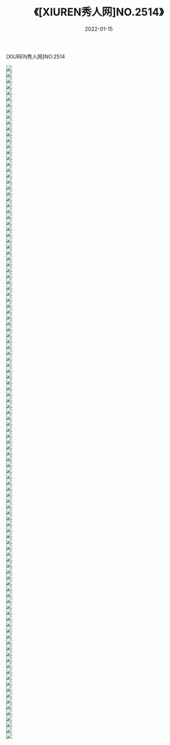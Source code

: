 ﻿---
layout: post
title:  《[XIUREN秀人网]NO.2514》
date:   2022-01-15
img: http://img.660000.xyz/Sharelink/秀人网/秀人网第03部分/[XIUREN秀人网]NO.2514/000.jpg
categories: [美女, 清纯, 唯美]
---

[XIUREN秀人网]NO.2514

 ![](http://img.660000.xyz/Sharelink/秀人网/秀人网第03部分/[XIUREN秀人网]NO.2514/001.jpg) <br>![](http://img.660000.xyz/Sharelink/秀人网/秀人网第03部分/[XIUREN秀人网]NO.2514/002.jpg) <br>![](http://img.660000.xyz/Sharelink/秀人网/秀人网第03部分/[XIUREN秀人网]NO.2514/003.jpg) <br>![](http://img.660000.xyz/Sharelink/秀人网/秀人网第03部分/[XIUREN秀人网]NO.2514/004.jpg) <br>![](http://img.660000.xyz/Sharelink/秀人网/秀人网第03部分/[XIUREN秀人网]NO.2514/005.jpg) <br>![](http://img.660000.xyz/Sharelink/秀人网/秀人网第03部分/[XIUREN秀人网]NO.2514/006.jpg) <br>![](http://img.660000.xyz/Sharelink/秀人网/秀人网第03部分/[XIUREN秀人网]NO.2514/007.jpg) <br>![](http://img.660000.xyz/Sharelink/秀人网/秀人网第03部分/[XIUREN秀人网]NO.2514/008.jpg) <br>![](http://img.660000.xyz/Sharelink/秀人网/秀人网第03部分/[XIUREN秀人网]NO.2514/009.jpg) <br>![](http://img.660000.xyz/Sharelink/秀人网/秀人网第03部分/[XIUREN秀人网]NO.2514/010.jpg) <br>![](http://img.660000.xyz/Sharelink/秀人网/秀人网第03部分/[XIUREN秀人网]NO.2514/011.jpg) <br>![](http://img.660000.xyz/Sharelink/秀人网/秀人网第03部分/[XIUREN秀人网]NO.2514/012.jpg) <br>![](http://img.660000.xyz/Sharelink/秀人网/秀人网第03部分/[XIUREN秀人网]NO.2514/013.jpg) <br>![](http://img.660000.xyz/Sharelink/秀人网/秀人网第03部分/[XIUREN秀人网]NO.2514/014.jpg) <br>![](http://img.660000.xyz/Sharelink/秀人网/秀人网第03部分/[XIUREN秀人网]NO.2514/015.jpg) <br>![](http://img.660000.xyz/Sharelink/秀人网/秀人网第03部分/[XIUREN秀人网]NO.2514/016.jpg) <br>![](http://img.660000.xyz/Sharelink/秀人网/秀人网第03部分/[XIUREN秀人网]NO.2514/017.jpg) <br>![](http://img.660000.xyz/Sharelink/秀人网/秀人网第03部分/[XIUREN秀人网]NO.2514/018.jpg) <br>![](http://img.660000.xyz/Sharelink/秀人网/秀人网第03部分/[XIUREN秀人网]NO.2514/019.jpg) <br>![](http://img.660000.xyz/Sharelink/秀人网/秀人网第03部分/[XIUREN秀人网]NO.2514/020.jpg) <br>![](http://img.660000.xyz/Sharelink/秀人网/秀人网第03部分/[XIUREN秀人网]NO.2514/021.jpg) <br>![](http://img.660000.xyz/Sharelink/秀人网/秀人网第03部分/[XIUREN秀人网]NO.2514/022.jpg) <br>![](http://img.660000.xyz/Sharelink/秀人网/秀人网第03部分/[XIUREN秀人网]NO.2514/023.jpg) <br>![](http://img.660000.xyz/Sharelink/秀人网/秀人网第03部分/[XIUREN秀人网]NO.2514/024.jpg) <br>![](http://img.660000.xyz/Sharelink/秀人网/秀人网第03部分/[XIUREN秀人网]NO.2514/025.jpg) <br>![](http://img.660000.xyz/Sharelink/秀人网/秀人网第03部分/[XIUREN秀人网]NO.2514/026.jpg) <br>![](http://img.660000.xyz/Sharelink/秀人网/秀人网第03部分/[XIUREN秀人网]NO.2514/027.jpg) <br>![](http://img.660000.xyz/Sharelink/秀人网/秀人网第03部分/[XIUREN秀人网]NO.2514/028.jpg) <br>![](http://img.660000.xyz/Sharelink/秀人网/秀人网第03部分/[XIUREN秀人网]NO.2514/029.jpg) <br>![](http://img.660000.xyz/Sharelink/秀人网/秀人网第03部分/[XIUREN秀人网]NO.2514/030.jpg) <br>![](http://img.660000.xyz/Sharelink/秀人网/秀人网第03部分/[XIUREN秀人网]NO.2514/031.jpg) <br>![](http://img.660000.xyz/Sharelink/秀人网/秀人网第03部分/[XIUREN秀人网]NO.2514/032.jpg) <br>![](http://img.660000.xyz/Sharelink/秀人网/秀人网第03部分/[XIUREN秀人网]NO.2514/033.jpg) <br>![](http://img.660000.xyz/Sharelink/秀人网/秀人网第03部分/[XIUREN秀人网]NO.2514/034.jpg) <br>![](http://img.660000.xyz/Sharelink/秀人网/秀人网第03部分/[XIUREN秀人网]NO.2514/035.jpg) <br>![](http://img.660000.xyz/Sharelink/秀人网/秀人网第03部分/[XIUREN秀人网]NO.2514/036.jpg) <br>![](http://img.660000.xyz/Sharelink/秀人网/秀人网第03部分/[XIUREN秀人网]NO.2514/037.jpg) <br>![](http://img.660000.xyz/Sharelink/秀人网/秀人网第03部分/[XIUREN秀人网]NO.2514/038.jpg) <br>![](http://img.660000.xyz/Sharelink/秀人网/秀人网第03部分/[XIUREN秀人网]NO.2514/039.jpg) <br>![](http://img.660000.xyz/Sharelink/秀人网/秀人网第03部分/[XIUREN秀人网]NO.2514/040.jpg) <br>![](http://img.660000.xyz/Sharelink/秀人网/秀人网第03部分/[XIUREN秀人网]NO.2514/041.jpg) <br>![](http://img.660000.xyz/Sharelink/秀人网/秀人网第03部分/[XIUREN秀人网]NO.2514/042.jpg) <br>![](http://img.660000.xyz/Sharelink/秀人网/秀人网第03部分/[XIUREN秀人网]NO.2514/043.jpg) <br>![](http://img.660000.xyz/Sharelink/秀人网/秀人网第03部分/[XIUREN秀人网]NO.2514/044.jpg) <br>![](http://img.660000.xyz/Sharelink/秀人网/秀人网第03部分/[XIUREN秀人网]NO.2514/045.jpg) <br>![](http://img.660000.xyz/Sharelink/秀人网/秀人网第03部分/[XIUREN秀人网]NO.2514/046.jpg) <br>![](http://img.660000.xyz/Sharelink/秀人网/秀人网第03部分/[XIUREN秀人网]NO.2514/047.jpg) <br>![](http://img.660000.xyz/Sharelink/秀人网/秀人网第03部分/[XIUREN秀人网]NO.2514/048.jpg) <br>![](http://img.660000.xyz/Sharelink/秀人网/秀人网第03部分/[XIUREN秀人网]NO.2514/049.jpg) <br>![](http://img.660000.xyz/Sharelink/秀人网/秀人网第03部分/[XIUREN秀人网]NO.2514/050.jpg) <br>![](http://img.660000.xyz/Sharelink/秀人网/秀人网第03部分/[XIUREN秀人网]NO.2514/051.jpg) <br>![](http://img.660000.xyz/Sharelink/秀人网/秀人网第03部分/[XIUREN秀人网]NO.2514/052.jpg) <br>![](http://img.660000.xyz/Sharelink/秀人网/秀人网第03部分/[XIUREN秀人网]NO.2514/053.jpg) <br>![](http://img.660000.xyz/Sharelink/秀人网/秀人网第03部分/[XIUREN秀人网]NO.2514/054.jpg) <br>![](http://img.660000.xyz/Sharelink/秀人网/秀人网第03部分/[XIUREN秀人网]NO.2514/055.jpg) <br>![](http://img.660000.xyz/Sharelink/秀人网/秀人网第03部分/[XIUREN秀人网]NO.2514/056.jpg) <br>![](http://img.660000.xyz/Sharelink/秀人网/秀人网第03部分/[XIUREN秀人网]NO.2514/057.jpg) <br>![](http://img.660000.xyz/Sharelink/秀人网/秀人网第03部分/[XIUREN秀人网]NO.2514/058.jpg) <br>![](http://img.660000.xyz/Sharelink/秀人网/秀人网第03部分/[XIUREN秀人网]NO.2514/059.jpg) <br>![](http://img.660000.xyz/Sharelink/秀人网/秀人网第03部分/[XIUREN秀人网]NO.2514/060.jpg) <br>![](http://img.660000.xyz/Sharelink/秀人网/秀人网第03部分/[XIUREN秀人网]NO.2514/061.jpg) <br>![](http://img.660000.xyz/Sharelink/秀人网/秀人网第03部分/[XIUREN秀人网]NO.2514/062.jpg) <br>![](http://img.660000.xyz/Sharelink/秀人网/秀人网第03部分/[XIUREN秀人网]NO.2514/063.jpg) <br>![](http://img.660000.xyz/Sharelink/秀人网/秀人网第03部分/[XIUREN秀人网]NO.2514/064.jpg) <br>![](http://img.660000.xyz/Sharelink/秀人网/秀人网第03部分/[XIUREN秀人网]NO.2514/065.jpg) <br>![](http://img.660000.xyz/Sharelink/秀人网/秀人网第03部分/[XIUREN秀人网]NO.2514/066.jpg) <br>![](http://img.660000.xyz/Sharelink/秀人网/秀人网第03部分/[XIUREN秀人网]NO.2514/067.jpg) <br>![](http://img.660000.xyz/Sharelink/秀人网/秀人网第03部分/[XIUREN秀人网]NO.2514/068.jpg) <br>![](http://img.660000.xyz/Sharelink/秀人网/秀人网第03部分/[XIUREN秀人网]NO.2514/069.jpg) <br>![](http://img.660000.xyz/Sharelink/秀人网/秀人网第03部分/[XIUREN秀人网]NO.2514/070.jpg) <br>![](http://img.660000.xyz/Sharelink/秀人网/秀人网第03部分/[XIUREN秀人网]NO.2514/071.jpg) <br>![](http://img.660000.xyz/Sharelink/秀人网/秀人网第03部分/[XIUREN秀人网]NO.2514/072.jpg) <br>![](http://img.660000.xyz/Sharelink/秀人网/秀人网第03部分/[XIUREN秀人网]NO.2514/073.jpg) <br>![](http://img.660000.xyz/Sharelink/秀人网/秀人网第03部分/[XIUREN秀人网]NO.2514/074.jpg) <br>![](http://img.660000.xyz/Sharelink/秀人网/秀人网第03部分/[XIUREN秀人网]NO.2514/075.jpg) <br>![](http://img.660000.xyz/Sharelink/秀人网/秀人网第03部分/[XIUREN秀人网]NO.2514/076.jpg) <br>![](http://img.660000.xyz/Sharelink/秀人网/秀人网第03部分/[XIUREN秀人网]NO.2514/077.jpg) <br>![](http://img.660000.xyz/Sharelink/秀人网/秀人网第03部分/[XIUREN秀人网]NO.2514/078.jpg) <br>![](http://img.660000.xyz/Sharelink/秀人网/秀人网第03部分/[XIUREN秀人网]NO.2514/079.jpg) <br>![](http://img.660000.xyz/Sharelink/秀人网/秀人网第03部分/[XIUREN秀人网]NO.2514/080.jpg) <br>![](http://img.660000.xyz/Sharelink/秀人网/秀人网第03部分/[XIUREN秀人网]NO.2514/081.jpg) <br>![](http://img.660000.xyz/Sharelink/秀人网/秀人网第03部分/[XIUREN秀人网]NO.2514/082.jpg) <br>![](http://img.660000.xyz/Sharelink/秀人网/秀人网第03部分/[XIUREN秀人网]NO.2514/083.jpg) <br>![](http://img.660000.xyz/Sharelink/秀人网/秀人网第03部分/[XIUREN秀人网]NO.2514/084.jpg) <br>![](http://img.660000.xyz/Sharelink/秀人网/秀人网第03部分/[XIUREN秀人网]NO.2514/085.jpg) <br>![](http://img.660000.xyz/Sharelink/秀人网/秀人网第03部分/[XIUREN秀人网]NO.2514/086.jpg) <br>![](http://img.660000.xyz/Sharelink/秀人网/秀人网第03部分/[XIUREN秀人网]NO.2514/087.jpg) <br>![](http://img.660000.xyz/Sharelink/秀人网/秀人网第03部分/[XIUREN秀人网]NO.2514/088.jpg) <br>![](http://img.660000.xyz/Sharelink/秀人网/秀人网第03部分/[XIUREN秀人网]NO.2514/089.jpg) <br>![](http://img.660000.xyz/Sharelink/秀人网/秀人网第03部分/[XIUREN秀人网]NO.2514/090.jpg) <br>![](http://img.660000.xyz/Sharelink/秀人网/秀人网第03部分/[XIUREN秀人网]NO.2514/091.jpg) <br>![](http://img.660000.xyz/Sharelink/秀人网/秀人网第03部分/[XIUREN秀人网]NO.2514/092.jpg) <br>![](http://img.660000.xyz/Sharelink/秀人网/秀人网第03部分/[XIUREN秀人网]NO.2514/093.jpg) <br>![](http://img.660000.xyz/Sharelink/秀人网/秀人网第03部分/[XIUREN秀人网]NO.2514/094.jpg) <br>![](http://img.660000.xyz/Sharelink/秀人网/秀人网第03部分/[XIUREN秀人网]NO.2514/095.jpg) <br>![](http://img.660000.xyz/Sharelink/秀人网/秀人网第03部分/[XIUREN秀人网]NO.2514/096.jpg) <br>![](http://img.660000.xyz/Sharelink/秀人网/秀人网第03部分/[XIUREN秀人网]NO.2514/097.jpg) <br>![](http://img.660000.xyz/Sharelink/秀人网/秀人网第03部分/[XIUREN秀人网]NO.2514/098.jpg) <br>![](http://img.660000.xyz/Sharelink/秀人网/秀人网第03部分/[XIUREN秀人网]NO.2514/099.jpg) <br>![](http://img.660000.xyz/Sharelink/秀人网/秀人网第03部分/[XIUREN秀人网]NO.2514/100.jpg) <br>![](http://img.660000.xyz/Sharelink/秀人网/秀人网第03部分/[XIUREN秀人网]NO.2514/101.jpg) <br>![](http://img.660000.xyz/Sharelink/秀人网/秀人网第03部分/[XIUREN秀人网]NO.2514/102.jpg) <br>![](http://img.660000.xyz/Sharelink/秀人网/秀人网第03部分/[XIUREN秀人网]NO.2514/103.jpg) <br>![](http://img.660000.xyz/Sharelink/秀人网/秀人网第03部分/[XIUREN秀人网]NO.2514/104.jpg) <br>![](http://img.660000.xyz/Sharelink/秀人网/秀人网第03部分/[XIUREN秀人网]NO.2514/105.jpg) <br>![](http://img.660000.xyz/Sharelink/秀人网/秀人网第03部分/[XIUREN秀人网]NO.2514/106.jpg) <br>![](http://img.660000.xyz/Sharelink/秀人网/秀人网第03部分/[XIUREN秀人网]NO.2514/107.jpg) <br>![](http://img.660000.xyz/Sharelink/秀人网/秀人网第03部分/[XIUREN秀人网]NO.2514/108.jpg) <br>![](http://img.660000.xyz/Sharelink/秀人网/秀人网第03部分/[XIUREN秀人网]NO.2514/109.jpg) <br>![](http://img.660000.xyz/Sharelink/秀人网/秀人网第03部分/[XIUREN秀人网]NO.2514/110.jpg) <br>![](http://img.660000.xyz/Sharelink/秀人网/秀人网第03部分/[XIUREN秀人网]NO.2514/111.jpg) <br>![](http://img.660000.xyz/Sharelink/秀人网/秀人网第03部分/[XIUREN秀人网]NO.2514/112.jpg) <br>![](http://img.660000.xyz/Sharelink/秀人网/秀人网第03部分/[XIUREN秀人网]NO.2514/113.jpg) <br>![](http://img.660000.xyz/Sharelink/秀人网/秀人网第03部分/[XIUREN秀人网]NO.2514/114.jpg) <br>